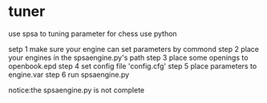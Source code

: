 # tuner

use spsa to tuning parameter for chess use python

setp 1
    make sure your engine can set parameters by commond
step 2
    place your engines in the spsaengine.py's path
step 3
    place some openings to openbook.epd
step 4
    set config file 'config.cfg'
step 5
    place parameters to engine.var
step 6
    run spsaengine.py
    
notice:the spsaengine.py is not complete

    